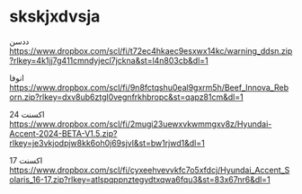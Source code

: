 # skskjxdvsja
ددسن
https://www.dropbox.com/scl/fi/t72ec4hkaec9esxwx14kc/warning_ddsn.zip?rlkey=4k1jj7g411cmndyjecl7jckna&st=l4n803cb&dl=1



انوفا
https://www.dropbox.com/scl/fi/9n8fctqshu0eal9gxrm5h/Beef_Innova_Reborn.zip?rlkey=dxv8ub6ztgl0vegnfrkhbropc&st=qapz81cm&dl=1

اكسنت 24
https://www.dropbox.com/scl/fi/2mugi23uewxvkwmmgxv8z/Hyundai-Accent-2024-BETA-V1.5.zip?rlkey=je3vkjodpjw8kk6oh0j69sjvl&st=bw1rjwd1&dl=1

اكسنت 17
https://www.dropbox.com/scl/fi/cyxeehvevvkfc7o5xfdcj/Hyundai_Accent_Solaris_16-17.zip?rlkey=atlspqppnztegydtxqwa6fqu3&st=83x67nr6&dl=1
